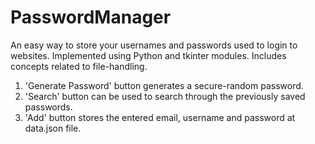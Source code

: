 # PasswordManager
An easy way to store your usernames and passwords used to login to websites. Implemented using Python and tkinter modules. Includes concepts related to file-handling.

1. 'Generate Password' button generates a secure-random password.
2. 'Search' button can be used to search through the previously saved passwords.
3. 'Add' button stores the entered email, username and password at data.json file.
